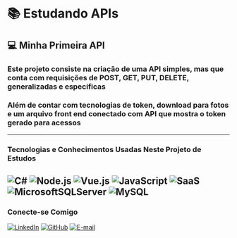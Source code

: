 # 📚 Estudando APIs
## 💻 Minha Primeira API
### Este projeto consiste na criação de uma API simples, mas que conta com requisições de POST, GET, PUT, DELETE, generalizadas e especificas
### Além de contar com tecnologias de token, download para fotos e um arquivo front end conectado com API que mostra o token gerado para acessos
---
### Tecnologias e Conhecimentos Usadas Neste Projeto de Estudos
![C#](https://img.shields.io/badge/C%23-100000?style=for-the-badge&logo=c-sharp&logoColor=823085)
![Node.js](https://img.shields.io/badge/Node.js-339933?style=for-the-badge&logo=node.js&logoColor=white)
![Vue.js](https://img.shields.io/badge/Vue.js-4FC08D?style=for-the-badge&logo=vue.js&logoColor=white)
![JavaScript](https://img.shields.io/badge/JavaScript-F7DF1E?style=for-the-badge&logo=javascript&logoColor=black)
![SaaS](https://img.shields.io/badge/SaaS-100000?style=for-the-badge&logo=appveyor&logoColor=white)
![MicrosoftSQLServer](https://img.shields.io/badge/Microsoft%20SQL%20Server-CC2927?style=for-the-badge&logo=microsoft%20sql%20server&logoColor=white)
![MySQL](https://img.shields.io/badge/MySQL-00000F?style=for-the-badge&logo=mysql&logoColor=white)
---
### Conecte-se Comigo
[![LinkedIn](https://img.shields.io/badge/LinkedIn-0077B5?style=for-the-badge&logo=linkedin&logoColor=white)](https://www.linkedin.com/in/quesiasilva/)
[![GitHub](https://img.shields.io/badge/GitHub-100000?style=for-the-badge&logo=github&logoColor=white)](https://github.com/quesiavms)
[![E-mail](https://img.shields.io/badge/-Email-505050?style=for-the-badge&logo=microsoft-outlook&logoColor=007BFF)](mailto:quesiavirginia2806@gmail.com)
